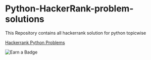 # Python-HackerRank-problem-solutions

This Repository contains all hackerrank solution for python topicwise 

[Hackerrank Python Problems](https://www.hackerrank.com/domains/python?filters%5Bstatus%5D%5B%5D=unsolved&badge_type=python)

![Earn a Badge]([https://miro.medium.com/max/2560/1*sDa7Oqnh-zRXPPewKZid4g.png](https://www.google.com/imgres?imgurl=https%3A%2F%2Fhrcdn.net%2Ffcore%2Fassets%2Fgenerated-badges%2Fpython_level_3_stars_5_others-048f6058f9.png&tbnid=K4vPl4k7-DuUHM&vet=12ahUKEwivsIjmnYH_AhXw9XMBHR8MBCcQMygBegUIARDAAQ..i&imgrefurl=https%3A%2F%2Fwww.hackerrank.com%2Fabhay_porsa%3Fhr_r%3D1%26badge%3Dpython%26stars%3D5%26level%3D3%26socia&docid=g86J6b5aYlfXKM&w=300&h=300&q=hackerrank%20python%20badge&ved=2ahUKEwivsIjmnYH_AhXw9XMBHR8MBCcQMygBegUIARDAAQ)](https://www.google.com/imgres?imgurl=https%3A%2F%2Fhrcdn.net%2Ffcore%2Fassets%2Fgenerated-badges%2Fpython_level_3_stars_5_others-048f6058f9.png&tbnid=K4vPl4k7-DuUHM&vet=12ahUKEwiYw-WTnoH_AhWiWHwKHTALCmoQMygBegUIARDCAQ..i&imgrefurl=https%3A%2F%2Fwww.hackerrank.com%2Fabhay_porsa%3Fhr_r%3D1%26badge%3Dpython%26stars%3D5%26level%3D3%26socia&docid=g86J6b5aYlfXKM&w=300&h=300&q=hackerrank%20python%20badge%20&hl=en-GB&ved=2ahUKEwiYw-WTnoH_AhWiWHwKHTALCmoQMygBegUIARDCAQ))

